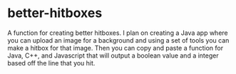 # better-hitboxes
A function for creating better hitboxes. I plan on creating a Java app where you can upload an image for a background and using a set of tools you can make a hitbox for that image. Then you can copy and paste a function for Java, C++, and Javascript that will output a boolean value and a integer based off the line that you hit.
